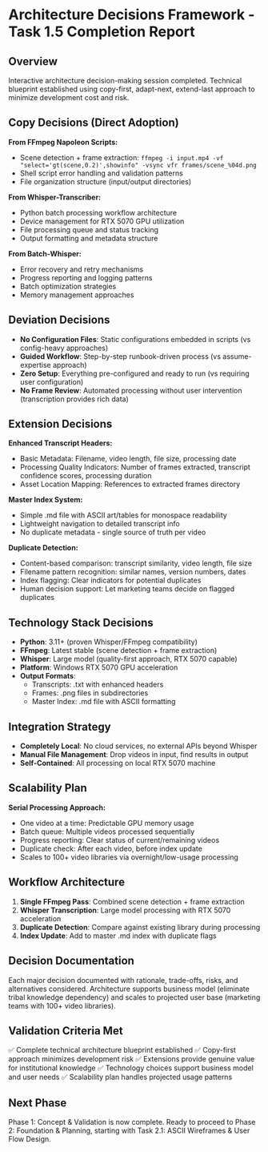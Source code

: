 # Architecture Decisions Framework - Task 1.5 Completion Report

## Overview
Interactive architecture decision-making session completed. Technical blueprint established using copy-first, adapt-next, extend-last approach to minimize development cost and risk.

## Copy Decisions (Direct Adoption)
**From FFmpeg Napoleon Scripts:**
- Scene detection + frame extraction: `ffmpeg -i input.mp4 -vf "select='gt(scene,0.2)',showinfo" -vsync vfr frames/scene_%04d.png`
- Shell script error handling and validation patterns
- File organization structure (input/output directories)

**From Whisper-Transcriber:**
- Python batch processing workflow architecture
- Device management for RTX 5070 GPU utilization
- File processing queue and status tracking
- Output formatting and metadata structure

**From Batch-Whisper:**
- Error recovery and retry mechanisms
- Progress reporting and logging patterns
- Batch optimization strategies
- Memory management approaches

## Deviation Decisions
- **No Configuration Files**: Static configurations embedded in scripts (vs config-heavy approaches)
- **Guided Workflow**: Step-by-step runbook-driven process (vs assume-expertise approach)
- **Zero Setup**: Everything pre-configured and ready to run (vs requiring user configuration)
- **No Frame Review**: Automated processing without user intervention (transcription provides rich data)

## Extension Decisions
**Enhanced Transcript Headers:**
- Basic Metadata: Filename, video length, file size, processing date
- Processing Quality Indicators: Number of frames extracted, transcript confidence scores, processing duration
- Asset Location Mapping: References to extracted frames directory

**Master Index System:**
- Simple .md file with ASCII art/tables for monospace readability
- Lightweight navigation to detailed transcript info
- No duplicate metadata - single source of truth per video

**Duplicate Detection:**
- Content-based comparison: transcript similarity, video length, file size
- Filename pattern recognition: similar names, version numbers, dates
- Index flagging: Clear indicators for potential duplicates
- Human decision support: Let marketing teams decide on flagged duplicates

## Technology Stack Decisions
- **Python**: 3.11+ (proven Whisper/FFmpeg compatibility)
- **FFmpeg**: Latest stable (scene detection + frame extraction)
- **Whisper**: Large model (quality-first approach, RTX 5070 capable)
- **Platform**: Windows RTX 5070 GPU acceleration
- **Output Formats**:
  - Transcripts: .txt with enhanced headers
  - Frames: .png files in subdirectories
  - Master Index: .md file with ASCII formatting

## Integration Strategy
- **Completely Local**: No cloud services, no external APIs beyond Whisper
- **Manual File Management**: Drop videos in input, find results in output
- **Self-Contained**: All processing on local RTX 5070 machine

## Scalability Plan
**Serial Processing Approach:**
- One video at a time: Predictable GPU memory usage
- Batch queue: Multiple videos processed sequentially
- Progress reporting: Clear status of current/remaining videos
- Duplicate check: After each video, before index update
- Scales to 100+ video libraries via overnight/low-usage processing

## Workflow Architecture
1. **Single FFmpeg Pass**: Combined scene detection + frame extraction
2. **Whisper Transcription**: Large model processing with RTX 5070 acceleration
3. **Duplicate Detection**: Compare against existing library during processing
4. **Index Update**: Add to master .md index with duplicate flags

## Decision Documentation
Each major decision documented with rationale, trade-offs, risks, and alternatives considered. Architecture supports business model (eliminate tribal knowledge dependency) and scales to projected user base (marketing teams with 100+ video libraries).

## Validation Criteria Met
✅ Complete technical architecture blueprint established
✅ Copy-first approach minimizes development risk
✅ Extensions provide genuine value for institutional knowledge
✅ Technology choices support business model and user needs
✅ Scalability plan handles projected usage patterns

## Next Phase
Phase 1: Concept & Validation is now complete. Ready to proceed to Phase 2: Foundation & Planning, starting with Task 2.1: ASCII Wireframes & User Flow Design.